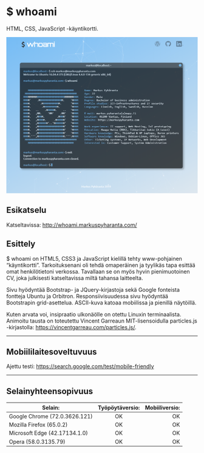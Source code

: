 # $ whoami
HTML, CSS, JavaScript -käyntikortti.

![alt text](https://github.com/PyhaMarkus/whoami/blob/master/img/whoami.PNG "$ whoami")

## Esikatselu

Katseltavissa: http://whoami.markuspyharanta.com/

## Esittely
$ whoami on HTML5, CSS3 ja JavaScript kielillä tehty www-pohjainen “käyntikortti”. Tarkoituksenani oli tehdä omaperäinen ja tyylikäs tapa esittää omat henkilötietoni verkossa. Tavallaan se on myös hyvin pienimuotoinen CV, joka julkisesti katseltavissa miltä tahansa laitteelta.

Sivu hyödyntää Bootstrap- ja JQuery-kirjastoja sekä Google fonteista fontteja Ubuntu ja Orbitron. Responsiivisuudessa sivu hyödyntää Bootstrapin grid-asettelua. ASCII-kuva katoaa mobiilissa ja pienillä näytöillä.

Kuten arvata voi, insipraatio ulkonäölle on otettu Linuxin terminaalista. Animoitu tausta on toteutettu Vincent Garreaun MIT-lisensoidulla particles.js -kirjastolla: https://vincentgarreau.com/particles.js/.

---

## Mobiililaitesoveltuvuus

Ajettu testi: https://search.google.com/test/mobile-friendly

---

## Selainyhteensopivuus

|Selain: |Työpöytäversio:|Mobiiliversio: |
| ------------- |:-------------:| -----:|
| Google Chrome (72.0.3626.121) | OK | OK |
| Mozilla Firefox (65.0.2)      | OK | OK |
| Microsoft Edge (42.17134.1.0) | OK | OK |
| Opera (58.0.3135.79)          | OK | OK |
